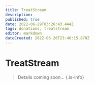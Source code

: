```yaml
---
title: TreatStream
description: 
published: true
date: 2022-06-29T03:26:43.444Z
tags: donations, treatstream
editor: markdown
dateCreated: 2022-06-26T23:40:15.870Z
---
```


# TreatStream
> Details coming soon...
{.is-info}
